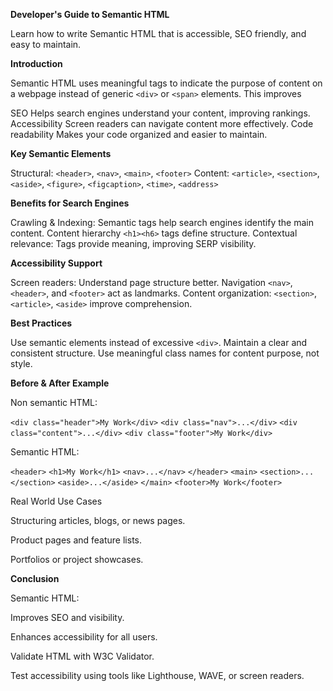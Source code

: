 **Developer's Guide to Semantic HTML**

Learn how to write Semantic HTML that is accessible, SEO friendly, and easy to maintain.

**Introduction**

Semantic HTML uses meaningful tags to indicate the purpose of content on a webpage instead of generic `<div>` or `<span>` elements. 
This improves

SEO Helps search engines understand your content, improving rankings.
Accessibility Screen readers can navigate content more effectively.
Code readability Makes your code organized and easier to maintain.

**Key Semantic Elements**

Structural: `<header>`, `<nav>`, `<main>`, `<footer>`
Content: `<article>`, `<section>`, `<aside>`, `<figure>`, `<figcaption>`, `<time>`, `<address>`

**Benefits for Search Engines**

Crawling & Indexing: Semantic tags help search engines identify the main content.
Content hierarchy `<h1><h6>` tags define structure.
Contextual relevance: Tags provide meaning, improving SERP visibility.

**Accessibility Support**

Screen readers: Understand page structure better.
Navigation `<nav>`, `<header>`, and `<footer>` act as landmarks.
Content organization: `<section>`, `<article>`, `<aside>` improve comprehension.

**Best Practices**

Use semantic elements instead of excessive `<div>`.
Maintain a clear and consistent structure.
Use meaningful class names for content purpose, not style.

**Before & After Example**

Non semantic HTML:

`<div class="header">My Work</div>`
`<div class="nav">...</div>`
`<div class="content">...</div>`
`<div class="footer">My Work</div>`

Semantic HTML:

`<header>`
  `<h1>My Work</h1>`
  `<nav>...</nav>`
`</header>`
`<main>`
  `<section>...</section>`
  `<aside>...</aside>`
`</main>`
`<footer>My Work</footer>`

Real World Use Cases

Structuring articles, blogs, or news pages.

Product pages and feature lists.

Portfolios or project showcases.

**Conclusion**

Semantic HTML:

Improves SEO and visibility.

Enhances accessibility for all users.


Validate HTML with W3C Validator.

Test accessibility using tools like Lighthouse, WAVE, or screen readers.
